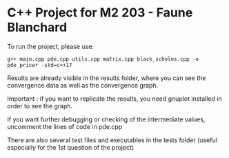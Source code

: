 # C++ Project for M2 203 - Faune Blanchard 

To run the project, please use:

```
g++ main.cpp pde.cpp utils.cpp matrix.cpp black_scholes.cpp -o pde_pricer -std=c++17
```

Results are already visible in the results folder, where you can see the convergence data as well as the convergence graph.

Important : if you want to replicate the results, you need gnuplot installed in order to see the graph.

If you want further debugging or checking of the intermediate values, uncomment the lines of code in pde.cpp

There are also several test files and executables in the tests folder (useful especially for the 1st question of the project)